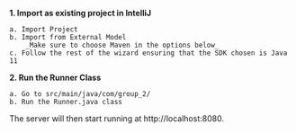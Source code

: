 **1. Import as existing project in IntelliJ**

	a. Import Project
	b. Import from External Model
		_Make sure to choose Maven in the options below_
	c. Follow the rest of the wizard ensuring that the SDK chosen is Java 11
**2. Run the Runner Class**

	a. Go to src/main/java/com/group_2/
	b. Run the Runner.java class
	
The server will then start running at http://localhost:8080.